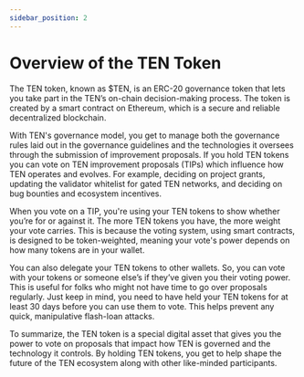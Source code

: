 ```yaml
---
sidebar_position: 2
---
```

# Overview of the TEN Token

The TEN token, known as $TEN, is an ERC-20 governance token that lets you take part in the TEN’s on-chain decision-making process. The token is created by a smart contract on Ethereum, which is a secure and reliable decentralized blockchain.  

With TEN's governance model, you get to manage both the governance rules laid out in the governance guidelines and the technologies it oversees through the submission of improvement proposals. If you hold TEN tokens you can vote on TEN improvement proposals (TIPs) which influence how TEN operates and evolves. For example, deciding on project grants, updating the validator whitelist for gated TEN networks, and deciding on bug bounties and ecosystem incentives.  

When you vote on a TIP, you're using your TEN tokens to show whether you’re for or against it. The more TEN tokens you have, the more weight your vote carries. This is because the voting system, using smart contracts, is designed to be token-weighted, meaning your vote's power depends on how many tokens are in your wallet.  

You can also delegate your TEN tokens to other wallets. So, you can vote with your tokens or someone else’s if they’ve given you their voting power. This is useful for folks who might not have time to go over proposals regularly. Just keep in mind, you need to have held your TEN tokens for at least 30 days before you can use them to vote. This helps prevent any quick, manipulative flash-loan attacks.  

To summarize, the TEN token is a special digital asset that gives you the power to vote on proposals that impact how TEN is governed and the technology it controls. By holding TEN tokens, you get to help shape the future of the TEN ecosystem along with other like-minded participants.
